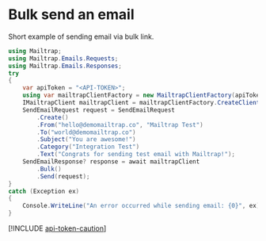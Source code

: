 ﻿---
uid: snippets.bulk-send-email
---

# Bulk send an email
Short example of sending email via bulk link.

```csharp
using Mailtrap;
using Mailtrap.Emails.Requests;
using Mailtrap.Emails.Responses;
try
{
    var apiToken = "<API-TOKEN>";
    using var mailtrapClientFactory = new MailtrapClientFactory(apiToken);
    IMailtrapClient mailtrapClient = mailtrapClientFactory.CreateClient();
    SendEmailRequest request = SendEmailRequest
        .Create()
        .From("hello@demomailtrap.co", "Mailtrap Test")
        .To("world@demomailtrap.co")
        .Subject("You are awesome!")
        .Category("Integration Test")
        .Text("Congrats for sending test email with Mailtrap!");
    SendEmailResponse? response = await mailtrapClient
        .Bulk()
        .Send(request);
}
catch (Exception ex)
{
    Console.WriteLine("An error occurred while sending email: {0}", ex);
}
```

[!INCLUDE [api-token-caution](../includes/api-token-caution.md)]
